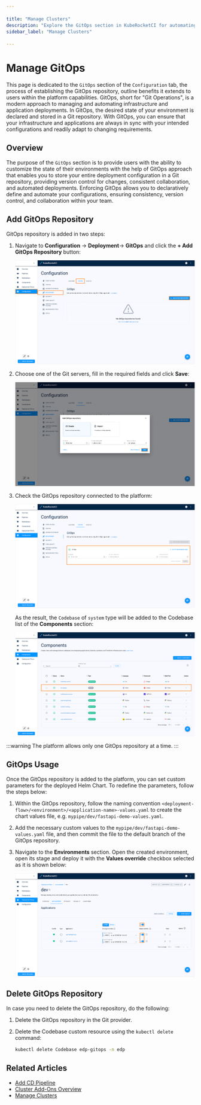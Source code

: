 ```yaml
---

title: "Manage Clusters"
description: "Explore the GitOps section in KubeRocketCI for automating infrastructure and application deployments with a Git repository-driven approach."
sidebar_label: "Manage Clusters"

---
```

<!-- markdownlint-disable MD025 -->


# Manage GitOps

<head>
  <link rel="canonical" href="https://docs.kuberocketci.io/docs/user-guide/gitops/" />
</head>

This page is dedicated to the `GitOps` section of the `Configuration` tab, the process of establishing the GitOps repository, outline benefits it extends to users within the platform capabilities. GitOps, short for "Git Operations", is a modern approach to managing and automating infrastructure and application deployments. In GitOps, the desired state of your environment is declared and stored in a Git repository. With GitOps, you can ensure that your infrastructure and applications are always in sync with your intended configurations and readily adapt to changing requirements.

## Overview

The purpose of the `GitOps` section is to provide users with the ability to customize the state of their environments with the help of GitOps approach that enables you to store your entire deployment configuration in a Git repository, providing version control for changes, consistent collaboration, and automated deployments. Enforcing GitOps allows you to declaratively define and automate your configurations, ensuring consistency, version control, and collaboration within your team.

## Add GitOps Repository

GitOps repository is added in two steps:

1. Navigate to **Configuration** -> **Deployment**-> **GitOps** and click the **+ Add GitOps Repository** button:

    ![Required fields](../assets/user-guide/gitops-section.png "GitOps section")

2. Choose one of the Git servers, fill in the required fields and click **Save**:

    ![Required fields](../assets/user-guide/gitops-menu.png "GitOps menu")

3. Check the GitOps repository connected to the platform:

    ![System Codebase](../assets/user-guide/gitops-repo-added.png "System Codebase")

    As the result, the `Codebase` of `system` type will be added to the Codebase list of the **Components** section:

    ![GitOps Codebase](../assets/user-guide/system-codebase.png "GitOps Codebase")

:::warning
  The platform allows only one GitOps repository at a time.
:::

## GitOps Usage

Once the GitOps repository is added to the platform, you can set custom parameters for the deployed Helm Chart. To redefine the parameters, follow the steps below:

1. Within the GitOps repository, follow the naming convention `<deployment-flow>/<environment>/<application-name>-values.yaml` to create the chart values file, e.g. `mypipe/dev/fastapi-demo-values.yaml`.

2. Add the necessary custom values to the `mypipe/dev/fastapi-demo-values.yaml` file, and then commit the file to the default branch of the GitOps repository.

3. Navigate to the **Environments** section. Open the created environment, open its stage and deploy it with the **Values override** checkbox selected as it is shown below:

    ![GitOps Codebase](../assets/user-guide/values-override-deploy.png "GitOps Codebase")

## Delete GitOps Repository

In case you need to delete the GitOps repository, do the following:

1. Delete the GitOps repository in the Git provider.

2. Delete the Codebase custom resource using the `kubectl delete` command:

    ```bash
    kubectl delete Codebase edp-gitops -n edp
    ```

## Related Articles

* [Add CD Pipeline](../user-guide/add-cd-pipeline.md)
* [Cluster Add-Ons Overview](../operator-guide/add-ons-overview.md)
* [Manage Clusters](cluster.md)
